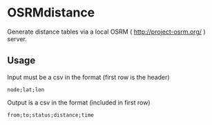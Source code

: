 OSRMdistance
============

Generate distance tables via a local OSRM ( http://project-osrm.org/ ) server.

Usage
-----

Input must be a csv in the format (first row is the header)

```
node;lat;lon
```

Output is a csv in the format (included in first row)

```
from;to;status;distance;time
```
